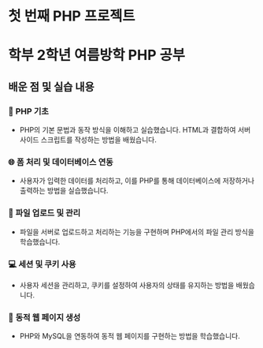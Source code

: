 # 첫 번째 PHP 프로젝트

# 학부 2학년 여름방학 PHP 공부

## 배운 점 및 실습 내용

### 🔗 **PHP 기초**
- PHP의 기본 문법과 동작 방식을 이해하고 실습했습니다. HTML과 결합하여 서버 사이드 스크립트를 작성하는 방법을 배웠습니다.

### 🌐 **폼 처리 및 데이터베이스 연동**
- 사용자가 입력한 데이터를 처리하고, 이를 PHP를 통해 데이터베이스에 저장하거나 출력하는 방법을 실습했습니다.

### 🚀 **파일 업로드 및 관리**
- 파일을 서버로 업로드하고 처리하는 기능을 구현하며 PHP에서의 파일 관리 방식을 학습했습니다.

### 💻 **세션 및 쿠키 사용**
- 사용자 세션을 관리하고, 쿠키를 설정하여 사용자의 상태를 유지하는 방법을 배웠습니다.

### 🔄 **동적 웹 페이지 생성**
- PHP와 MySQL을 연동하여 동적 웹 페이지를 구현하는 방법을 학습했습니다.
